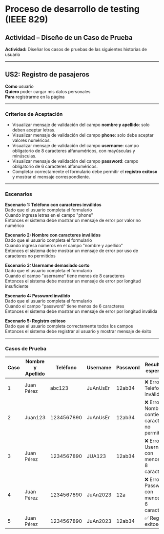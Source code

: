 # Proceso de desarrollo de testing (IEEE 829)
## Actividad – Diseño de un Caso de Prueba

**Actividad:** Diseñar los casos de pruebas de las siguientes historias de usuario

---

## US2: Registro de pasajeros

**Como** usuario  
**Quiero** poder cargar mis datos personales  
**Para** registrarme en la página

---

### Criterios de Aceptación

- Visualizar mensaje de validación del campo **nombre y apellido**: solo deben aceptar letras.
- Visualizar mensaje de validación del campo **phone**: solo debe aceptar valores numéricos.
- Visualizar mensaje de validación del campo **username**: campo obligatorio de 8 caracteres alfanuméricos, con mayúsculas y minúsculas.
- Visualizar mensaje de validación del campo **password**: campo obligatorio de 6 caracteres alfanuméricos.
- Completar correctamente el formulario debe permitir el **registro exitoso** y mostrar el mensaje correspondiente.

---

### Escenarios

**Escenario 1: Teléfono con caracteres inválidos**  
Dado que el usuario completa el formulario  
Cuando ingresa letras en el campo "phone"  
Entonces el sistema debe mostrar un mensaje de error por valor no numérico

**Escenario 2: Nombre con caracteres inválidos**  
Dado que el usuario completa el formulario  
Cuando ingresa números en el campo "nombre y apellido"  
Entonces el sistema debe mostrar un mensaje de error por uso de caracteres no permitidos

**Escenario 3: Username demasiado corto**  
Dado que el usuario completa el formulario  
Cuando el campo "username" tiene menos de 8 caracteres  
Entonces el sistema debe mostrar un mensaje de error por longitud insuficiente

**Escenario 4: Password inválido**  
Dado que el usuario completa el formulario  
Cuando el campo "password" tiene menos de 6 caracteres  
Entonces el sistema debe mostrar un mensaje de error por longitud inválida

**Escenario 5: Registro exitoso**  
Dado que el usuario completa correctamente todos los campos  
Entonces el sistema debe registrar al usuario y mostrar mensaje de éxito

---

### Casos de Prueba

| Caso | Nombre y Apellido     | Teléfono     | Username     | Password   | Resultado esperado                                |
|------|------------------------|--------------|--------------|------------|---------------------------------------------------|
| 1    | Juan Pérez             | abc123       | JuAnUsEr     | 12ab34     | ❌ Error: Teléfono inválido                        |
| 2    | Juan123                | 1234567890   | JuAnUsEr     | 12ab34     | ❌ Error: Nombre contiene caracteres no permitidos |
| 3    | Juan Pérez             | 1234567890   | JUA123       | 12ab34     | ❌ Error: Username con menos de 8 caracteres       |
| 4    | Juan Pérez             | 1234567890   | JuAn2023     | 12a        | ❌ Error: Password con menos de 6 caracteres       |
| 5    | Juan Pérez             | 1234567890   | JuAn2023     | 12ab34     | ✅ Registro exitoso                                |

